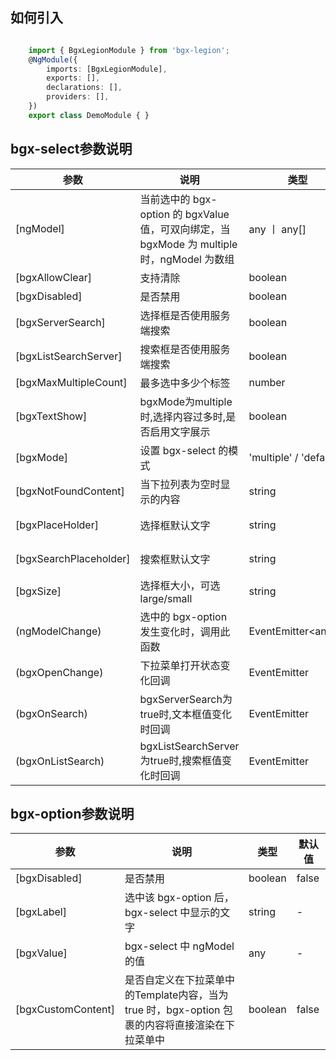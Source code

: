 
## 如何引入 

``` typescript

	import { BgxLegionModule } from 'bgx-legion';
	@NgModule({
		imports: [BgxLegionModule],
		exports: [],
		declarations: [],
		providers: [],
	})
	export class DemoModule { }

```
## bgx-select参数说明
参数|说明|类型|默认值
---|---|---|---
[ngModel]| 当前选中的 bgx-option 的 bgxValue 值，可双向绑定，当 bgxMode 为 multiple 时，ngModel 为数组 | any 丨 any[] | -
[bgxAllowClear] | 支持清除 | boolean | true
[bgxDisabled] | 是否禁用| boolean | false
[bgxServerSearch] | 选择框是否使用服务端搜索 | boolean | false
[bgxListSearchServer] | 搜索框是否使用服务端搜索 | boolean | false
[bgxMaxMultipleCount] | 最多选中多少个标签 | number | Infinity
[bgxTextShow] | bgxMode为multiple时,选择内容过多时,是否启用文字展示 | boolean | true
[bgxMode] | 设置 bgx-select 的模式 | 'multiple' / 'default' | 'default'
[bgxNotFoundContent] | 当下拉列表为空时显示的内容 | string | '无匹配结果'
[bgxPlaceHolder] | 选择框默认文字 | string | '请选择...'
[bgxSearchPlaceholder] | 搜索框默认文字 | string | '请输入...'
[bgxSize] | 选择框大小，可选 large/small | string | default
(ngModelChange) | 选中的 bgx-option 发生变化时，调用此函数 | EventEmitter<any[]> | -
(bgxOpenChange) | 下拉菜单打开状态变化回调 | EventEmitter<boolean> | -
(bgxOnSearch) | bgxServerSearch为true时,文本框值变化时回调 | EventEmitter<string> | -
(bgxOnListSearch) | bgxListSearchServer为true时,搜索框值变化时回调 | EventEmitter<string> | -

## bgx-option参数说明
参数|说明|类型|默认值
---|---|---|---
[bgxDisabled] | 是否禁用 | boolean | false
[bgxLabel] | 选中该 bgx-option 后，bgx-select 中显示的文字 | string | -
[bgxValue] | bgx-select 中 ngModel 的值 | any | -
[bgxCustomContent] | 是否自定义在下拉菜单中的Template内容，当为 true 时，bgx-option 包裹的内容将直接渲染在下拉菜单中 | boolean | false
